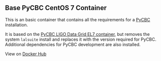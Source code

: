Base PyCBC CentOS 7 Container
-----------------------------

This is an basic container that contains all the requirements for a [PyCBC](https://ligo-cbc.github.io/) installation.

It is based on the [PyCBC LIGO Data Grid EL7 container](https://hub.docker.com/r/pycbc/ldg-el7/), but removes the system ``lalsuite`` install and replaces it with the version required for PyCBC. Additional dependencies for PyCBC development are also installed.

View on [Docker Hub](https://hub.docker.com/r/pycbc/pycbc-base-el7/)
